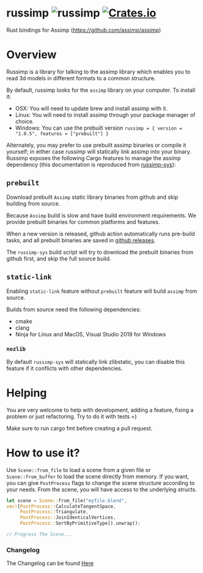# russimp ![russimp](https://github.com/jkvargas/russimp/workflows/russimp/badge.svg?branch=master) [![Crates.io](https://img.shields.io/crates/v/russimp.svg)](https://crates.io/crates/russimp)

Rust bindings for Assimp (https://github.com/assimp/assimp)

# Overview

Russimp is a library for talking to the assimp library which enables you to read 3d models in different formats to a common structure.

By default, russimp looks for the `assimp` library on your computer.  To install it:

* OSX: You will need to update brew and install assimp with it.
* Linux: You will need to install assimp through your package manager of choice.
* Windows: You can use the prebuilt version ```russimp = { version = "1.0.5", features = ["prebuilt"] }```

Alternately, you may prefer to use prebuilt assimp binaries or compile it yourself; in either case russimp will statically link assimp into your binary.  Russimp exposes the following Cargo features to manage the assimp dependency (this documentation is reproduced from [russimp-sys](https://github.com/jkvargas/russimp-sys)):

## `prebuilt`

Download prebuilt `Assimp` static library binaries from github and skip building from source.

Because `Assimp` build is slow and have build environment requirements. We provide prebuilt binaries for common platforms and features.

When a new version is released, github action automatically runs pre-build tasks, and all prebuilt binaries are saved in [github releases](https://github.com/jkvargas/russimp-sys/releases).

The `russimp-sys` build script will try to download the prebuilt binaries from github first, and skip the full source build.

## `static-link`

Enabling `static-link` feature without `prebuilt` feature will build `assimp` from source.

Builds from source need the following dependencies:

* cmake
* clang
* Ninja for Linux and MacOS, Visual Studio 2019 for Windows

### `nozlib`

By default `russimp-sys` will statically link zlibstatic, you can disable this feature if it conflicts with other dependencies.

# Helping

You are very welcome to help with development, adding a feature, fixing a problem or just refactoring.
Try to do it with tests =)

Make sure to run cargo fmt before creating a pull request.

# How to use it?

Use `Scene::from_file` to load a scene from a given file or `Scene::from_buffer` to load the scene directly from memory. If you want, you can give `PostProcess` flags to change the scene structure according to your needs. From the scene, you will have access to the underlying structs.

```rust        
let scene = Scene::from_file("myfile.blend",
vec![PostProcess::CalculateTangentSpace,
     PostProcess::Triangulate,
     PostProcess::JoinIdenticalVertices,
     PostProcess::SortByPrimitiveType]).unwrap();

// Progress The Scene...
```
### Changelog

The Changelog can be found [Here](CHANGELOG.md)
